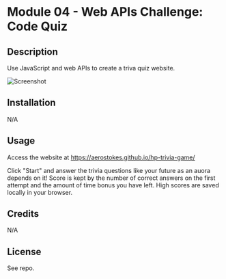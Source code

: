 # Module 04 - Web APIs Challenge: Code Quiz

## Description


Use JavaScript and web APIs to create a triva quiz website. 


![Screenshot](assets/images/screenshot.png)

## Installation

N/A

## Usage

Access the website at https://aerostokes.github.io/hp-trivia-game/

Click "Start" and answer the trivia questions like your future as an auora depends on it! Score is kept by the number of correct answers on the first attempt and the amount of time bonus you have left. High scores are saved locally in your browser.


## Credits

N/A

## License

See repo.
